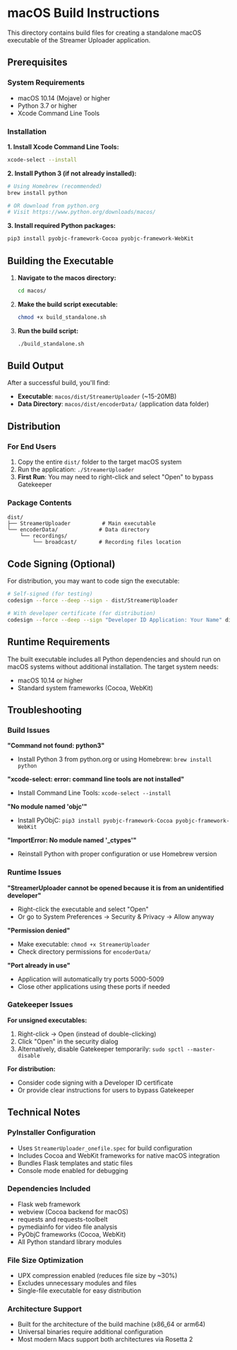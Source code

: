 # macOS Build Instructions

This directory contains build files for creating a standalone macOS executable of the Streamer Uploader application.

## Prerequisites

### System Requirements
- macOS 10.14 (Mojave) or higher
- Python 3.7 or higher
- Xcode Command Line Tools

### Installation

**1. Install Xcode Command Line Tools:**
```bash
xcode-select --install
```

**2. Install Python 3 (if not already installed):**
```bash
# Using Homebrew (recommended)
brew install python

# OR download from python.org
# Visit https://www.python.org/downloads/macos/
```

**3. Install required Python packages:**
```bash
pip3 install pyobjc-framework-Cocoa pyobjc-framework-WebKit
```

## Building the Executable

1. **Navigate to the macos directory:**
   ```bash
   cd macos/
   ```

2. **Make the build script executable:**
   ```bash
   chmod +x build_standalone.sh
   ```

3. **Run the build script:**
   ```bash
   ./build_standalone.sh
   ```

## Build Output

After a successful build, you'll find:

- **Executable**: `macos/dist/StreamerUploader` (~15-20MB)
- **Data Directory**: `macos/dist/encoderData/` (application data folder)

## Distribution

### For End Users
1. Copy the entire `dist/` folder to the target macOS system
2. Run the application: `./StreamerUploader`
3. **First Run**: You may need to right-click and select "Open" to bypass Gatekeeper

### Package Contents
```
dist/
├── StreamerUploader          # Main executable
└── encoderData/             # Data directory
    └── recordings/
        └── broadcast/       # Recording files location
```

## Code Signing (Optional)

For distribution, you may want to code sign the executable:

```bash
# Self-signed (for testing)
codesign --force --deep --sign - dist/StreamerUploader

# With developer certificate (for distribution)
codesign --force --deep --sign "Developer ID Application: Your Name" dist/StreamerUploader
```

## Runtime Requirements

The built executable includes all Python dependencies and should run on macOS systems without additional installation. The target system needs:

- macOS 10.14 or higher
- Standard system frameworks (Cocoa, WebKit)

## Troubleshooting

### Build Issues

**"Command not found: python3"**
- Install Python 3 from python.org or using Homebrew: `brew install python`

**"xcode-select: error: command line tools are not installed"**
- Install Command Line Tools: `xcode-select --install`

**"No module named 'objc'"**
- Install PyObjC: `pip3 install pyobjc-framework-Cocoa pyobjc-framework-WebKit`

**"ImportError: No module named '_ctypes'"**
- Reinstall Python with proper configuration or use Homebrew version

### Runtime Issues

**"StreamerUploader cannot be opened because it is from an unidentified developer"**
- Right-click the executable and select "Open"
- Or go to System Preferences → Security & Privacy → Allow anyway

**"Permission denied"**
- Make executable: `chmod +x StreamerUploader`
- Check directory permissions for `encoderData/`

**"Port already in use"**
- Application will automatically try ports 5000-5009
- Close other applications using these ports if needed

### Gatekeeper Issues

**For unsigned executables:**
1. Right-click → Open (instead of double-clicking)
2. Click "Open" in the security dialog
3. Alternatively, disable Gatekeeper temporarily: `sudo spctl --master-disable`

**For distribution:**
- Consider code signing with a Developer ID certificate
- Or provide clear instructions for users to bypass Gatekeeper

## Technical Notes

### PyInstaller Configuration
- Uses `StreamerUploader_onefile.spec` for build configuration
- Includes Cocoa and WebKit frameworks for native macOS integration
- Bundles Flask templates and static files
- Console mode enabled for debugging

### Dependencies Included
- Flask web framework
- webview (Cocoa backend for macOS)
- requests and requests-toolbelt
- pymediainfo for video file analysis
- PyObjC frameworks (Cocoa, WebKit)
- All Python standard library modules

### File Size Optimization
- UPX compression enabled (reduces file size by ~30%)
- Excludes unnecessary modules and files
- Single-file executable for easy distribution

### Architecture Support
- Built for the architecture of the build machine (x86_64 or arm64)
- Universal binaries require additional configuration
- Most modern Macs support both architectures via Rosetta 2
